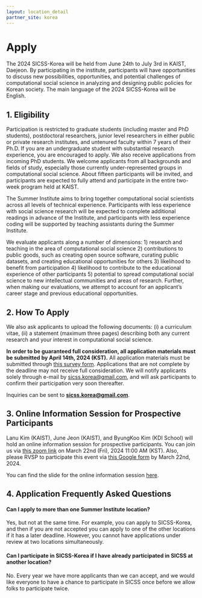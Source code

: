 ```yaml
---
layout: location_detail
partner_site: korea
---
```


# Apply
The 2024 SICSS-Korea will be held from June 24th to July 3rd in KAIST, Daejeon. By participating in the institute, participants will have opportunities to discuss new possibilities, opportunities, and potential challenges of computational social science in analyzing and designing public policies for Korean society. The main language of the 2024 SICSS-Korea will be English.

## 1. Eligibility
Participation is restricted to graduate students (including master and PhD students), postdoctoral researchers, junior level researchers in either public or private research institutes, and untenured faculty within 7 years of their Ph.D. If you are an undergraduate student with substantial research experience, you are encouraged to apply. We also receive applications from incoming PhD students. We welcome applicants from all backgrounds and fields of study, especially those currently under-represented groups in computational social science. About fifteen participants will be invited, and participants are expected to fully attend and participate in the entire two-week program held at KAIST.

The Summer Institute aims to bring together computational social scientists across all levels of technical experience. Participants with less experience with social science research will be expected to complete additional readings in advance of the Institute, and participants with less experience coding will be supported by teaching assistants during the Summer Institute.

We evaluate applicants along a number of dimensions: 1) research and teaching in the area of computational social science 2) contributions to public goods, such as creating open source software, curating public datasets, and creating educational opportunities for others 3) likelihood to benefit from participation 4) likelihood to contribute to the educational experience of other participants 5) potential to spread computational social science to new intellectual communities and areas of research. Further, when making our evaluations, we attempt to account for an applicant’s career stage and previous educational opportunities.

## 2. How To Apply
We also ask applicants to upload the following documents: (i) a curriculum vitae, (ii) a statement (maximum three pages) describing both any current research and your interest in computational social science. 

**In order to be guaranteed full consideration, all application materials must be submitted by April 14th, 2024 (KST).** All application materials must be submitted through [this survey form](https://forms.gle/wfVWEojZa3iaw1mU7). Applications that are not complete by the deadline may not receive full consideration. We will notify applicants solely through e-mail by sicss.korea@gmail.com, and will ask participants to confirm their participation very soon thereafter.

Inquiries can be sent to **sicss.korea@gmail.com**.

## 3. Online Information Session for Prospective Participants

Lanu Kim (KAIST), June Jeon (KAIST), and ByungKoo Kim (KDI School) will hold an online information session for prospective participants. You can join us via [this zoom link](https://bit.ly/3uFUdYW) on March 22nd (Fri), 2024 11:00 AM (KST). Also, please RVSP to participate this event via [this Google form](https://forms.gle/HMJbbCzcaT2xWtzN6) by March 22nd, 2024.

You can find the slide for the online information session [here](https://drive.google.com/file/d/1KrhuNv3cJwjGtJrqLDFHf_a-1nQ80Te7/view?usp=share_link).

## 4. Application Frequently Asked Questions

#### Can I apply to more than one Summer Institute location?

Yes, but not at the same time. For example, you can apply to SICSS-Korea, and then if you are not accepted you can apply to one of the other locations if it has a later deadline. However, you cannot have applications under review at two locations simultaneously.

#### Can I participate in SICSS-Korea if I have already participated in SICSS at another location?

No. Every year we have more applicants than we can accept, and we would like everyone to have a chance to participate in SICSS once before we allow folks to participate twice.
